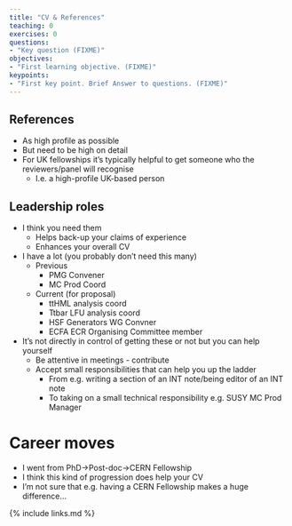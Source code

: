 ```yaml
---
title: "CV & References"
teaching: 0
exercises: 0
questions:
- "Key question (FIXME)"
objectives:
- "First learning objective. (FIXME)"
keypoints:
- "First key point. Brief Answer to questions. (FIXME)"
---
```


## References
- As high profile as possible 
- But need to be high on detail 
- For UK fellowships it’s typically helpful to get someone who the reviewers/panel will recognise 
	- I.e. a high-profile UK-based person

## Leadership roles
- I think you need them
	- Helps back-up your claims of experience
	- Enhances your overall CV
- I have a lot (you probably don’t need this many)
	- Previous
		- PMG Convener
		- MC Prod Coord
	- Current (for proposal)
		- ttHML analysis coord
		- Ttbar LFU analysis coord
		- HSF Generators WG Convner
		- ECFA ECR Organising Committee member 
- It’s not directly in control of getting these or not but you can help yourself
	- Be attentive in meetings - contribute
	- Accept small responsibilities that can help you up the ladder
		- From e.g. writing a section of an INT note/being editor of an INT note
		- To taking on a small technical responsibility e.g. SUSY MC Prod Manager

# Career moves
- I went from PhD->Post-doc->CERN Fellowship
- I think this kind of progression does help your CV
- I’m not sure that e.g. having a CERN Fellowship makes a huge difference...



{% include links.md %}

